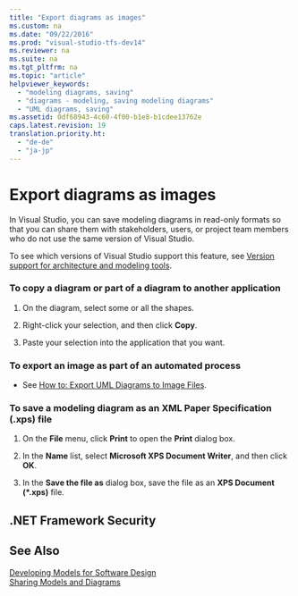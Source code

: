 ```yaml
---
title: "Export diagrams as images"
ms.custom: na
ms.date: "09/22/2016"
ms.prod: "visual-studio-tfs-dev14"
ms.reviewer: na
ms.suite: na
ms.tgt_pltfrm: na
ms.topic: "article"
helpviewer_keywords: 
  - "modeling diagrams, saving"
  - "diagrams - modeling, saving modeling diagrams"
  - "UML diagrams, saving"
ms.assetid: 0df68943-4c60-4f00-b1e8-b1cdee13762e
caps.latest.revision: 19
translation.priority.ht: 
  - "de-de"
  - "ja-jp"
---
```

# Export diagrams as images
In Visual Studio, you can save modeling diagrams in read-only formats so that you can share them with stakeholders, users, or project team members who do not use the same version of Visual Studio.  
  
 To see which versions of Visual Studio support this feature, see [Version support for architecture and modeling tools](../vs140/what-s-new-for-design-in-visual-studio.md#VersionSupport).  
  
### To copy a diagram or part of a diagram to another application  
  
1.  On the diagram, select some or all the shapes.  
  
2.  Right-click your selection, and then click **Copy**.  
  
3.  Paste your selection into the application that you want.  
  
### To export an image as part of an automated process  
  
-   See [How to: Export UML Diagrams to Image Files](../vs140/export-uml-diagrams-to-image-files.md).  
  
### To save a modeling diagram as an XML Paper Specification (.xps) file  
  
1.  On the **File** menu, click **Print** to open the **Print** dialog box.  
  
2.  In the **Name** list, select **Microsoft XPS Document Writer**, and then click **OK**.  
  
3.  In the **Save the file as** dialog box, save the file as an **XPS Document (\*.xps)** file.  
  
## .NET Framework Security  
  
## See Also  
 [Developing Models for Software Design](../vs140/create-models-for-your-app.md)   
 [Sharing Models and Diagrams](../vs140/share-models-and-exporting-diagrams.md)
